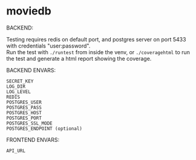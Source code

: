 # moviedb


BACKEND:


Testing requires redis on default port, and postgres server on port 5433 with 
credentials "user:password".  
Run the test with `./runtest` from inside the venv, or `./coveragehtml` to run 
the test and generate a html report showing the coverage.


BACKEND ENVARS:  
```
SECRET_KEY
LOG_DIR
LOG_LEVEL
REDIS
POSTGRES_USER
POSTGRES_PASS
POSTGRES_HOST
POSTGRES_PORT
POSTGRES_SSL_MODE
POSTGRES_ENDPOINT (optional)
```

FRONTEND ENVARS:  
```
API_URL
```

